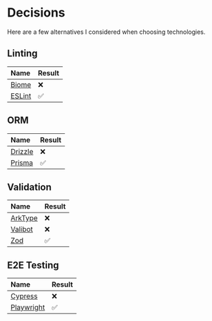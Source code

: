 # Decisions

Here are a few alternatives I considered when choosing technologies.

## Linting

| Name             | Result |
| :--------------- | :----- |
| [Biome][biome]   | ❌     |
| [ESLint][eslint] | ✅     |

## ORM

| Name               | Result |
| :----------------- | :----- |
| [Drizzle][drizzle] | ❌     |
| [Prisma][prisma]   | ✅     |

## Validation

| Name               | Result |
| :----------------- | :----- |
| [ArkType][arktype] | ❌     |
| [Valibot][valibot] | ❌     |
| [Zod][zod]         | ✅     |

## E2E Testing

| Name                     | Result |
| :----------------------- | :----- |
| [Cypress][cypress]       | ❌     |
| [Playwright][playwright] | ✅     |

[biome]: https://biomejs.dev
[eslint]: https://eslint.org
[drizzle]: https://orm.drizzle.team
[prisma]: http://prisma.io
[arktype]: https://arktype.io
[valibot]: https://valibot.dev
[zod]: http://zod.dev
[cypress]: https://cypress.io
[playwright]: https://playwright.dev
